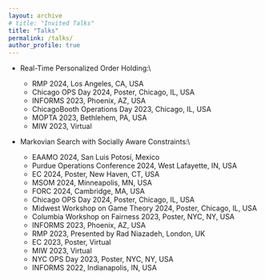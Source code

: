 ```yaml
---
layout: archive
# title: "Invited Talks"
title: "Talks"
permalink: /talks/
author_profile: true
---
```

<!-- 
{% if site.talkmap_link == true %}

 <p style="text-decoration:underline;"><a href="/talkmap.html">See a map of all the places I've given a talk!</a></p>

{% endif %}

{% for post in site.talks reversed %}
  {% include archive-single-talk.html %}
{% endfor %} -->


<!-- * Fair Markovian Search, Informs 22, Indianapolis, IN, USA -->

* Real-Time Personalized Order Holding:\
  * RMP 2024, Los Angeles, CA, USA
  * Chicago OPS Day 2024, Poster, Chicago, IL, USA
  * INFORMS 2023, Phoenix, AZ, USA
  * ChicagoBooth Operations Day 2023, Chicago, IL, USA
  * MOPTA 2023, Bethlehem, PA, USA
  * MIW 2023, Virtual


* Markovian Search with Socially Aware Constraints:\
  * EAAMO 2024, San Luis Potosí, Mexico
  * Purdue Operations Conference 2024, West Lafayette, IN, USA
  * EC 2024, Poster, New Haven, CT, USA
  * MSOM 2024, Minneapolis, MN, USA
  * FORC 2024, Cambridge, MA, USA
  * Chicago OPS Day 2024, Poster, Chicago, IL, USA
  * Midwest Workshop on Game Theory 2024, Poster, Chicago, IL, USA
  * Columbia Workshop on Fairness 2023, Poster, NYC, NY, USA
  * INFORMS 2023, Phoenix, AZ, USA
  * RMP 2023, Presented by Rad Niazadeh, London, UK
  * EC 2023, Poster, Virtual
  * MIW 2023, Virtual
  * NYC OPS Day 2023, Poster, NYC, NY, USA
  * INFORMS 2022, Indianapolis, IN, USA
